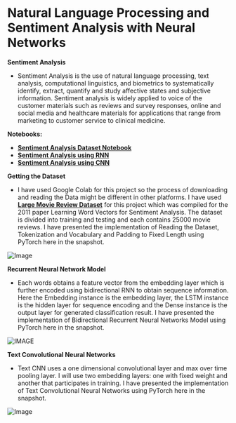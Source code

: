 # **Natural Language Processing and Sentiment Analysis with Neural Networks**

**Sentiment Analysis**
- Sentiment Analysis is the use of natural language processing, text analysis, computational linguistics, and biometrics to systematically identify, extract, quantify and study affective states and subjective information. Sentiment analysis is widely applied to voice of the customer materials such as reviews and survey responses, online and social media and healthcare materials for applications that range from marketing to customer service to clinical medicine.

**Notebooks:**
- [**Sentiment Analysis Dataset Notebook**](https://github.com/ThinamXx/NeuralNetworks__SentimentAnalysis/blob/master/PyTorch/Sentiment%20Analysis%20Dataset.ipynb)
- [**Sentiment Analysis using RNN**](https://github.com/ThinamXx/NeuralNetworks__SentimentAnalysis/blob/master/PyTorch/Sentiment%20Analysis%20RNN.ipynb)
- [**Sentiment Analysis using CNN**](https://github.com/ThinamXx/NeuralNetworks__SentimentAnalysis/blob/master/PyTorch/Sentiment%20Analysis%20CNN.ipynb)

**Getting the Dataset**
- I have used Google Colab for this project so the process of downloading and reading the Data might be different in other platforms. I have used [**Large Movie Review Dataset**](https://ai.stanford.edu/~amaas/data/sentiment/) for this project  which was compiled for the 2011 paper Learning Word Vectors for Sentiment Analysis. The dataset is divided into training and testing and each contains 25000 movie reviews. I have presented the implementation of Reading the Dataset, Tokenization and Vocabulary and Padding to Fixed Length using PyTorch here in the snapshot.

![Image](https://github.com/ThinamXx/300Days__MachineLearningDeepLearning/blob/main/Images/Day%20176.PNG)

**Recurrent Neural Network Model**
- Each words obtains a feature vector from the embedding layer which is further encoded using bidirectional RNN to obtain sequence information. Here the Embedding instance is the embedding layer, the LSTM instance is the hidden layer for sequence encoding and the Dense instance is the output layer for generated classification result.  I have presented the implementation of Bidirectional Recurrent Neural Networks Model using PyTorch here in the snapshot. 

![IMAGE](https://github.com/ThinamXx/300Days__MachineLearningDeepLearning/blob/main/Images/Day%20177.PNG)

**Text Convolutional Neural Networks**
- Text CNN uses a one dimensional convolutional layer and max over time pooling layer. I will use two embedding layers: one with fixed weight and another that participates in training. I have presented the implementation of Text Convolutional Neural Networks using PyTorch here in the snapshot.

![Image](https://github.com/ThinamXx/300Days__MachineLearningDeepLearning/blob/main/Images/Day%20178.PNG)
